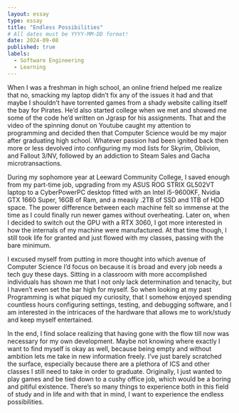 ```yaml
---
layout: essay
type: essay
title: "Endless Possibilities"
# All dates must be YYYY-MM-DD format!
date: 2024-09-08
published: true
labels:
  - Software Engineering
  - Learning
---
```

  When I was a freshman in high school, an online friend helped me realize that no, smacking my laptop didn’t fix any of the issues it had and that maybe I shouldn’t have torrented games from a shady website calling itself the bay for Pirates. He’d also started college when we met and showed me some of the code he’d written on Jgrasp for his assignments. That and the video of the spinning donut on Youtube caught my attention to programming and decided then that Computer Science would be my major after graduating high school. Whatever passion had been ignited back then more or less devolved into configuring my mod lists for Skyrim, Oblivion, and Fallout 3/NV, followed by an addiction to Steam Sales and Gacha microtransactions. 
	
 During my sophomore year at Leeward Community College,  I saved enough from my part-time job, upgrading from my ASUS ROG STRIX GL502VT laptop to a CyberPowerPC desktop fitted with an Intel i5-9600KF, Nvidia GTX 1660 Super, 16GB of Ram, and a measly .2TB of SSD and 1TB of HDD space. The power difference between each machine felt so immense at the time as I could finally run newer games without overheating. Later on, when I decided to switch out the GPU with a RTX 3060, I got more interested in how the internals of my machine were manufactured. At that time though, I still took life for granted and just flowed with my classes, passing with the bare minimum. 
  
  I excused myself from putting in more thought into which avenue of Computer Science I’d focus on because it is broad and every job needs a tech guy these days. Sitting in a classroom with more accomplished individuals has shown me that I not only lack determination and tenacity, but I haven’t even set the bar high for myself. So when looking at my past Programming is what piqued my curiosity, that I somehow enjoyed spending countless hours configuring settings, testing, and debugging software, and I am interested in the intricaces of the hardware that allows me to work/study and keep myself entertained. 
  
  In the end, I find solace realizing that having gone with the flow till now was necessary for my own development. Maybe not knowing where exactly I want to find myself is okay as well, because being empty and without ambition lets me take in new information freely. I’ve just barely scratched the surface, especially because there are a plethora of ICS and other classes I still need to take in order to graduate. Originally, I just wanted to play games and be tied down to a cushy office job, which would be a boring and pitiful existence. There’s so many things to experience both in this field of study and in life and with that in mind, I want to experience the endless possibilities. 

	
	
	
	
